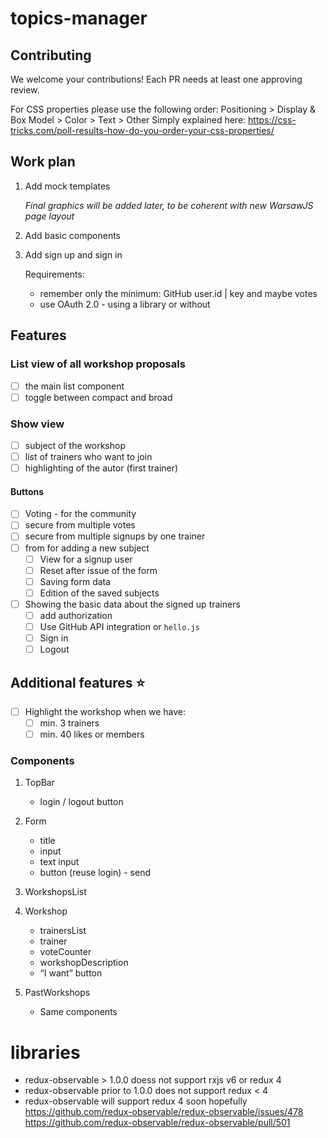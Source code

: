 # topics-manager

## Contributing

We welcome your contributions! Each PR needs at least one approving review.

For CSS properties please use the following order:
Positioning > Display & Box Model > Color > Text > Other
Simply explained here: https://css-tricks.com/poll-results-how-do-you-order-your-css-properties/


## Work plan

1. Add mock templates

    _Final graphics will be added later, to be coherent with new WarsawJS page layout_

2. Add basic components
3. Add sign up and sign in

    Requirements:

    - remember only the minimum: GitHub user.id | key and maybe votes
    - use OAuth 2.0 - using a library or without

## Features

### List view of all workshop proposals

- [ ] the main list component
- [ ] toggle between compact and broad

### Show view

- [ ] subject of the workshop
- [ ] list of trainers who want to join
- [ ] highlighting of the autor (first trainer)

#### Buttons

- [ ] Voting - for the community
- [ ] secure from multiple votes
- [ ] secure from multiple signups by one trainer
- [ ] from for adding a new subject
    - [ ] View for a signup user
    - [ ] Reset after issue of the form
    - [ ] Saving form data
    - [ ] Edition of the saved subjects
- [ ] Showing the basic data about the signed up trainers
    - [ ] add authorization
    - [ ] Use GitHub API integration or `hello.js`
    - [ ] Sign in
    - [ ] Logout

## Additional features :star:

- [ ] Highlight the workshop when we have:
    - [ ] min. 3 trainers
    - [ ] min. 40 likes or members

### Components

1. TopBar
    - login / logout button

2. Form
    - title
    - input
    - text input
    - button (reuse login) - send

3. WorkshopsList
4. Workshop
    - trainersList
    - trainer
    - voteCounter
    - workshopDescription
    - “I want” button

5. PastWorkshops
    - Same components


# libraries
* redux-observable > 1.0.0 doess not support rxjs v6 or redux 4
* redux-observable prior to 1.0.0 does not support redux < 4
* redux-observable will support redux 4 soon hopefully https://github.com/redux-observable/redux-observable/issues/478 https://github.com/redux-observable/redux-observable/pull/501
